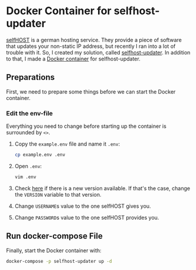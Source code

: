 # Docker Container for selfhost-updater

[selfHOST](https://selfhost.de/cgi-bin/selfhost) is a german hosting service. They provide a piece of
software that updates your non-static IP address, but recently I ran into a lot of trouble with it.
So, I created my solution, called [selfhost-updater](https://gitlab.com/lazymedia/selfhost-updater).
In addition to that, I made a [Docker container](https://hub.docker.com/r/sawrz/selfhost-updater) for
selfhost-updater.

## Preparations

First, we need to prepare some things before we can start the Docker container.

### Edit the env-file

Everything you need to change before starting up the container is surrounded by `<>`.

1. Copy the `example.env` file and name it `.env`:

    ``` bash
    cp example.env .env
    ```

1. Open `.env`:

    ``` bash
    vim .env
    ```

1. Check [here](https://hub.docker.com/r/sawrz/selfhost-updater/tags) if there is a new version available. If that's the case, change the `VERSION` variable to that version.
1. Change `USERNAME`s value to the one selfHOST gives you.
1. Change `PASSWORD`s value to the one selfHOST provides you.

## Run docker-compose File

Finally, start the Docker container with:

``` bash
docker-compose -p selfhost-updater up -d
```
